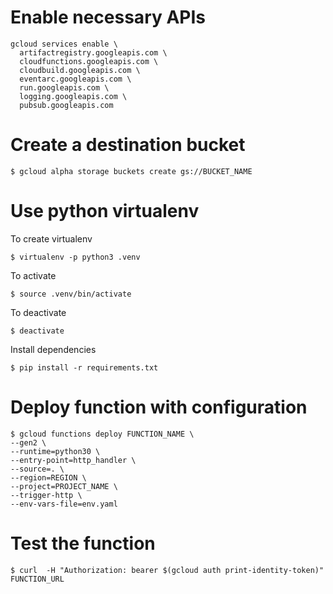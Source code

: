# Enable necessary APIs

```
gcloud services enable \
  artifactregistry.googleapis.com \
  cloudfunctions.googleapis.com \
  cloudbuild.googleapis.com \
  eventarc.googleapis.com \
  run.googleapis.com \
  logging.googleapis.com \
  pubsub.googleapis.com
```

# Create a destination bucket

```
$ gcloud alpha storage buckets create gs://BUCKET_NAME
```

# Use python virtualenv

To create virtualenv

```
$ virtualenv -p python3 .venv
```

To activate

```
$ source .venv/bin/activate
```

To deactivate

```
$ deactivate
```

Install dependencies

```
$ pip install -r requirements.txt
```

# Deploy function with configuration

```
$ gcloud functions deploy FUNCTION_NAME \
--gen2 \
--runtime=python30 \
--entry-point=http_handler \
--source=. \
--region=REGION \
--project=PROJECT_NAME \
--trigger-http \
--env-vars-file=env.yaml
```

# Test the function

```
$ curl  -H "Authorization: bearer $(gcloud auth print-identity-token)" FUNCTION_URL
```

